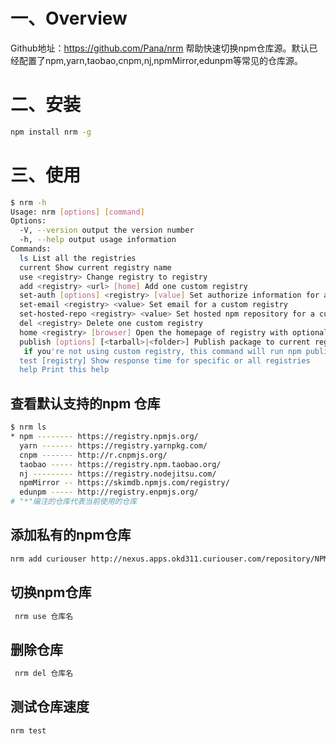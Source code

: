 # 一、Overview

Github地址：https://github.com/Pana/nrm
帮助快速切换npm仓库源。默认已经配置了npm,yarn,taobao,cnpm,nj,npmMirror,edunpm等常见的仓库源。

# 二、安装

```bash
npm install nrm -g
```

# 三、使用

```bash
$ nrm -h
Usage: nrm [options] [command]
Options:
  -V, --version output the version number
  -h, --help output usage information
Commands:
  ls List all the registries
  current Show current registry name
  use <registry> Change registry to registry
  add <registry> <url> [home] Add one custom registry
  set-auth [options] <registry> [value] Set authorize information for a custom registry with a base64 encoded string or username and pasword
  set-email <registry> <value> Set email for a custom registry
  set-hosted-repo <registry> <value> Set hosted npm repository for a custom registry to publish packages
  del <registry> Delete one custom registry
  home <registry> [browser] Open the homepage of registry with optional browser
  publish [options] [<tarball>|<folder>] Publish package to current registry if current registry is a custom registry.
   if you're not using custom registry, this command will run npm publish directly
  test [registry] Show response time for specific or all registries
  help Print this help
```

## 查看默认支持的npm 仓库

```bash
$ nrm ls
* npm -------- https://registry.npmjs.org/
  yarn ------- https://registry.yarnpkg.com/
  cnpm ------- http://r.cnpmjs.org/
  taobao ----- https://registry.npm.taobao.org/
  nj --------- https://registry.nodejitsu.com/
  npmMirror -- https://skimdb.npmjs.com/registry/
  edunpm ----- http://registry.enpmjs.org/
# "*"编注的仓库代表当前使用的仓库
```

## 添加私有的npm仓库

```bash
nrm add curiouser http://nexus.apps.okd311.curiouser.com/repository/NPM
```

## 切换npm仓库

```bash
 nrm use 仓库名
```

## 删除仓库

```bash
 nrm del 仓库名
```

## 测试仓库速度

```bash
nrm test
```